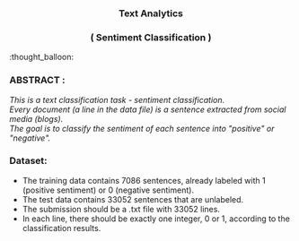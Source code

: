 <h3 align="center">Text Analytics</h3> 
<h3 align="center">( Sentiment Classification  )</h3> 
:thought_balloon:

### ABSTRACT :
_This is a text classification task - sentiment classification.  
Every document (a line in the data file) is a sentence extracted from social media (blogs).   
The goal is to classify the sentiment of each sentence into "positive" or "negative"._  

### Dataset:
- The training data contains 7086 sentences, already labeled with 1 (positive sentiment) or 0 (negative sentiment).
- The test data contains 33052 sentences that are unlabeled.
- The submission should be a .txt file with 33052 lines.
- In each line, there should be exactly one integer, 0 or 1, according to the classification results.
